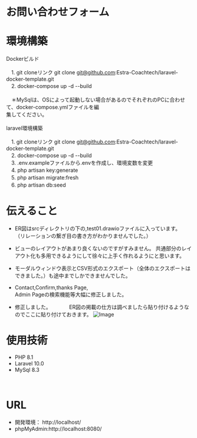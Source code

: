 # お問い合わせフォーム
# 環境構築
Dockerビルド
<br>
<br>
　1\. git cloneリンク git clone git@github.com:Estra-Coachtech/laravel-docker-template.git
<br>
　2\. docker-compose up -d --build
<br>
<br>
　＊MySqlは、OSによって起動しない場合があるのでそれぞれのPCに合わせて、docker-compose.ymlファイルを編<br>
  集してください。
  <br>
  <br>
laravel環境構築
<br>
<br>
　1\. git cloneリンク git clone git@github.com:Estra-Coachtech/laravel-docker-template.git
<br>
　2\. docker-compose up -d --build
<br>
　3\. .env.exampleファイルから.envを作成し、環境変数を変更
<br>
　4\. php artisan key:generate
<br>
　5\. php artisan migrate:fresh
<br>
　6\. php artisan db:seed
<br>


# 伝えること<br>
 - ER図はsrcディレクトリの下の,test01.drawioファイルに入っています。<br>
 （リレーションの繋ぎ目の書き方がわかりませんでした。）
 - ビューのレイアウトがあまり良くないのですがすみません。
 共通部分のレイアウト化も多用できるようにして徐々に上手く作れるようにと思います。<br>
 - モーダルウィンドウ表示とCSV形式のエクスポート（全体のエクスポートはできました。）も途中までしかできませんでした。<br>
 - Contact,Confirm,thanks Page,<br>Admin Pageの検索機能等大幅に修正しました。<br>




- 修正しました。　　　　ER図の掲載の仕方は調べましたら貼り付けるようなのでここに貼り付けておきます。
![Image](https://github.com/user-attachments/assets/abacfbdd-3b45-4c04-b5b9-594b445c6a26)


# 使用技術<br>
  - PHP 8.1
  - Laravel 10.0
  - MySql 8.3
<br>

# URL<br>
  - 開発環境： http://localhost/
  - phpMyAdmin:http://localhost:8080/
